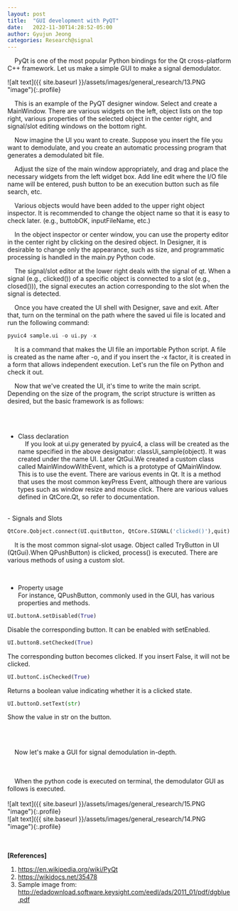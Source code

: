 ```yaml
---
layout: post
title:  "GUI development with PyQT"
date:   2022-11-30T14:28:52-05:00
author: Gyujun Jeong
categories: Research@signal
---
```



&nbsp;&nbsp;&nbsp;&nbsp;PyQt is one of the most popular Python bindings for the Qt cross-platform C++ framework. Let us make a simple GUI to make a signal demodulator. <br>

![alt text]({{ site.baseurl }}/assets/images/general_research/13.PNG "image"){:.profile}<br>

&nbsp;&nbsp;&nbsp;&nbsp;This is an example of the PyQT designer window. Select and create a MainWindow. There are various widgets on the left, object lists on the top right, various properties of the selected object in the center right, and signal/slot editing windows on the bottom right. <br>

&nbsp;&nbsp;&nbsp;&nbsp;Now imagine the UI you want to create. Suppose you insert the file you want to demodulate, and you create an automatic processing program that generates a demodulated bit file.<br>


&nbsp;&nbsp;&nbsp;&nbsp;Adjust the size of the main window appropriately, and drag and place the necessary widgets from the left widget box. Add line edit where the I/O file name will be entered, push button to be an execution button such as file search, etc.<br>

&nbsp;&nbsp;&nbsp;&nbsp;Various objects would have been added to the upper right object inspector. It is recommended to change the object name so that it is easy to check later. (e.g., buttobOK, inputFileName, etc.)<br>

&nbsp;&nbsp;&nbsp;&nbsp;In the object inspector or center window, you can use the property editor in the center right by clicking on the desired object. In Designer, it is desirable to change only the appearance, such as size, and programmatic processing is handled in the main.py Python code.<br>

&nbsp;&nbsp;&nbsp;&nbsp;The signal/slot editor at the lower right deals with the signal of qt. When a signal (e.g., clicked()) of a specific object is connected to a slot (e.g., closed())), the signal executes an action corresponding to the slot when the signal is detected.<br>

&nbsp;&nbsp;&nbsp;&nbsp;Once you have created the UI shell with Designer, save and exit. After that, turn on the terminal on the path where the saved ui file is located and run the following command:<br>
```python
pyuic4 sample.ui -o ui.py -x
```



&nbsp;&nbsp;&nbsp;&nbsp;It is a command that makes the UI file an importable Python script. A file is created as the name after -o, and if you insert the -x factor, it is created in a form that allows independent execution. Let's run the file on Python and check it out.<br>

&nbsp;&nbsp;&nbsp;&nbsp;Now that we've created the UI, it's time to write the main script. Depending on the size of the program, the script structure is written as desired, but the basic framework is as follows:<br>
<script src="https://gist.github.com/gyulab/7050c5919a7163a77179f7a670062a49.js"></script>
<br><br>

- Class declaration <br>
&nbsp;&nbsp;&nbsp;&nbsp;If you look at ui.py generated by pyuic4, a class will be created as the name specified in the above designator: classUi_sample(object). It was created under the name UI. Later QtGui.We created a custom class called MainWindowWithEvent, which is a prototype of QMainWindow. This is to use the event. There are various events in Qt. It is a method that uses the most common keyPress Event, although there are various types such as window resize and mouse click. There are various values defined in QtCore.Qt, so refer to documentation.<br>

<br>
- Signals and Slots <br>

```python
QtCore.Qobject.connect(UI.quitButton, QtCore.SIGNAL('clicked()'),quit)
```


&nbsp;&nbsp;&nbsp;&nbsp;It is the most common signal-slot usage. Object called TryButton in UI (QtGui).When QPushButton) is clicked, process() is executed. There are various methods of using a custom slot.<br>


<br>


- Property usage <br>
For instance, QPushButton, commonly used in the GUI, has various properties and methods.<br>
```python
UI.buttonA.setDisabled(True)
```

Disable the corresponding button. It can be enabled with setEnabled.<br>
```python
UI.buttonB.setChecked(True)
```

The corresponding button becomes clicked. If you insert False, it will not be clicked.<br>
```python
UI.buttonC.isChecked(True)
```

Returns a boolean value indicating whether it is a clicked state.<br>
```python
UI.buttonD.setText(str)
```
Show the value in str on the button.<br>


<br><br>

&nbsp;&nbsp;&nbsp;&nbsp;Now let's make a GUI for signal demodulation in-depth.<br>
<script src="https://gist.github.com/gyulab/dd24f729a048235cf2d79d47250c5f5c.js"></script>
<br>
<br>
&nbsp;&nbsp;&nbsp;&nbsp;When the python code is executed on terminal, the demodulator GUI as follows is executed.<br>
<br>![alt text]({{ site.baseurl }}/assets/images/general_research/15.PNG "image"){:.profile}
<br>![alt text]({{ site.baseurl }}/assets/images/general_research/14.PNG "image"){:.profile}<br>
<br><br>

<b>[References]</b>
1. https://en.wikipedia.org/wiki/PyQt
2. https://wikidocs.net/35478
3. Sample image from: http://edadownload.software.keysight.com/eedl/ads/2011_01/pdf/dgblue.pdf
